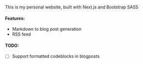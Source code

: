 This is my personal website, built with Next.js and Bootstrap SASS

#### Features:

- Markdown to blog post generation
- RSS feed

#### TODO:

-[ ] Support formatted codeblocks in blogposts